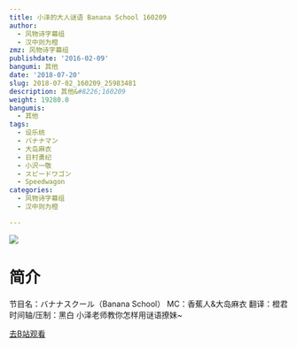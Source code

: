 ```yaml
---
title: 小泽的大人谜语 Banana School 160209
author:
  - 风物诗字幕组
  - 汉中则为橙
zmz: 风物诗字幕组
publishdate: '2016-02-09'
bangumi: 其他
date: '2018-07-20'
slug: 2018-07-02_160209_25983481
description: 其他&#8226;160209
weight: 19280.0
bangumis:
  - 其他
tags:
  - 设乐统
  - バナナマン
  - 大岛麻衣
  - 日村勇纪
  - 小沢一敬
  - スピードワゴン
  - Speedwagon
categories:
  - 风物诗字幕组
  - 汉中则为橙

---
```

![](https://i.imgur.com/t1Am7t4.jpg)
# 简介  
节目名：バナナスクール（Banana School）
MC：香蕉人&大岛麻衣
翻译：橙君 时间轴/压制：黑白
小泽老师教你怎样用谜语撩妹~  

[去B站观看](https://www.bilibili.com/video/av25983481/)
 
